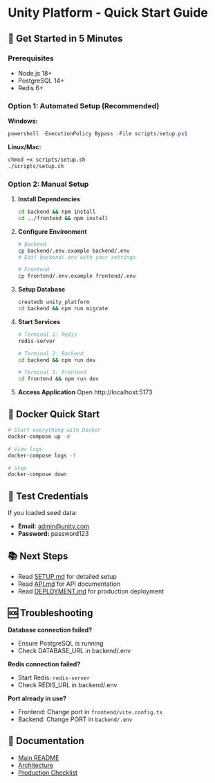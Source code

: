 # Unity Platform - Quick Start Guide

## 🚀 Get Started in 5 Minutes

### Prerequisites
- Node.js 18+
- PostgreSQL 14+
- Redis 6+

### Option 1: Automated Setup (Recommended)

**Windows:**
```powershell
powershell -ExecutionPolicy Bypass -File scripts/setup.ps1
```

**Linux/Mac:**
```bash
chmod +x scripts/setup.sh
./scripts/setup.sh
```

### Option 2: Manual Setup

1. **Install Dependencies**
   ```bash
   cd backend && npm install
   cd ../frontend && npm install
   ```

2. **Configure Environment**
   ```bash
   # Backend
   cp backend/.env.example backend/.env
   # Edit backend/.env with your settings

   # Frontend
   cp frontend/.env.example frontend/.env
   ```

3. **Setup Database**
   ```bash
   createdb unity_platform
   cd backend && npm run migrate
   ```

4. **Start Services**
   ```bash
   # Terminal 1: Redis
   redis-server

   # Terminal 2: Backend
   cd backend && npm run dev

   # Terminal 3: Frontend
   cd frontend && npm run dev
   ```

5. **Access Application**
   Open http://localhost:5173

## 🐳 Docker Quick Start

```bash
# Start everything with Docker
docker-compose up -d

# View logs
docker-compose logs -f

# Stop
docker-compose down
```

## 🧪 Test Credentials

If you loaded seed data:
- **Email:** admin@unity.com
- **Password:** password123

## 📚 Next Steps

- Read [SETUP.md](./SETUP.md) for detailed setup
- Read [API.md](./API.md) for API documentation
- Read [DEPLOYMENT.md](./DEPLOYMENT.md) for production deployment

## 🆘 Troubleshooting

**Database connection failed?**
- Ensure PostgreSQL is running
- Check DATABASE_URL in backend/.env

**Redis connection failed?**
- Start Redis: `redis-server`
- Check REDIS_URL in backend/.env

**Port already in use?**
- Frontend: Change port in `frontend/vite.config.ts`
- Backend: Change PORT in `backend/.env`

## 📖 Documentation

- [Main README](./README.md)
- [Architecture](./ARCHITECTURE.md)
- [Production Checklist](./PRODUCTION_CHECKLIST.md)
